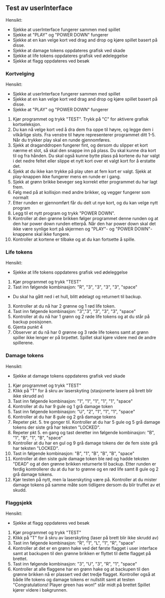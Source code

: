 ﻿## Test av userInterface
Hensikt:
- Sjekke at userInterface fungerer sammen med spillet
- Sjekke at "PLAY" og "POWER DOWN" fungerer
- Sjekke at en kan velge kort ved drag and drop og kjøre spillet basert på disse.
- Sjekke at damage tokens oppdateres grafisk ved skade
- Sjekke at life tokens oppdateres grafisk ved ødeleggelse
- Sjekke at flagg oppdateres ved besøk

### Kortvelging
Hensikt:
- Sjekke at userInterface fungerer sammen med spillet
- Sjekke at en kan velge kort ved drag and drop og kjøre spillet basert på disse.
- Sjekke at "PLAY" og "POWER DOWN" fungerer

1. Kjør programmet og trykk "TEST". Trykk på "C" for aktivere grafisk kortseleksjon.
2. Du kan nå velge kort ved å dra dem fra oppe til høyre, og legge dem i vilkårlige slots. Fra venstre til høyre representerer programmet ditt 1-5. Når du trykker play skal en runde gjennomføres.
3. Sjekk at draganddropen fungerer fint, og dersom du slipper et kort nærme et slot, så skal den snappe inn på plass. Du skal kunne dra kort til og fra hånden. Du skal også kunne bytte plass på kortene du har valgt i det nedre feltet eller slippe et nytt kort over et valgt kort for å erstatte det.
4. Sjekk at du ikke kan trykke på play uten at fem kort er valgt. Sjekk at play-knappen ikke fungerer mens en runde er i gang. 
5. Sjekk at grønn brikke beveger seg korrekt etter programmet du har lagt frem. 
6. Følg med på at kollisjon med andre brikker, og vegger fungerer som normalt
7. Etter runden er gjennomført får du delt ut nye kort, og du kan velge  nytt program
8. Legg til et nytt program og trykk "POWER DOWN". 
9. Kontroller at den grønne brikken følger programmet denne runden og at den har power down runden etterpå. Når den har power down skal det ikke være synlige kort på skjermen og "PLAY"- og "POWER DOWN"-knappene skal ikke fungere.
10. Kontroller at kortene er tilbake og at du kan fortsette å spille. 

### Life tokens
Hensikt:
- Sjekke at life tokens oppdateres grafisk ved ødeleggelse

1. Kjør programmet og trykk "TEST"
2. Tast inn følgende kombinasjon:
"R", "3", "3", "3", "3", "space"
- Du skal ha gått ned i et hull, blitt ødelagt og returnert til backup.
3. Kontroller at du nå har 2 grønne og 1 rød life token. 
4. Tast inn følgende kombinasjon:
"3","3", "3", "3", "3", "space"
5. Kontroller at du nå har 1 grønn og 2 røde life tokens og at du står på backup posisjonen.
6. Gjenta punkt 4 
7. Observer at du nå har 0 grønne og 3 røde life tokens samt at grønn spiller ikke lenger er på brpettet. Spillet skal kjøre videre med de andre spillerene.


### Damage tokens
Hensikt:
- Sjekke at damage tokens oppdateres grafisk ved skade

1. Kjør programmet og trykk "TEST"
2. Klikk på "T" for å skru av laserskyting (stasjonerte lasere på brett blir ikke skrudd av)
3. Tast inn følgende kombinasjon:
"1", "1", "1", "1", "1", "space"
4. Kontroller at du har 9 gule og 1 grå damage token
5. Tast inn følgende kombinasjon:
"U", "2", "1", "1", "1", "space"
6. Kontroller at du har 8 gule og 2 grå damage tokens
7. Repeter pkt. 5. tre gonger til. Kontroller at du har 5 gule og 5 grå damage tokens der siste grå har teksten "LOCKED".
8. Repeter pkt 5. en gang og tast deretter inn følgende kombinasjon:
"B", "1", "B", "1", "B", "space"
9. Kontroller at du har en gul og 9 grå damage tokens der de fem siste grå har teksten "LOCKED".
10. Tast in følgende kombinasjon:
"B", "1", "B", "B", "B", "space"
11. Kontroller at den siste gule damage token ble rød og hadde teksten "DEAD" og at den grønne brikken returnerte til backup. 
Etter runden er ferdig kontrollerer du at du har to grønne og en rød life samt 8 gule og 2 grå damage tokens.
12. Kjør testen på nytt, men la laserskyting være på. Kontroller at du mister damage tokens på samme måte som tidligere dersom du blir truffet av et skudd.

### Flaggsjekk
Hensikt:
- Sjekke at flagg oppdateres ved besøk

1. Kjør programmet og trykk "TEST"
2. Klikk på "T" for å skru av laserskyting (laser på brett blir ikke skrudd av)
3. Tast inn følgende kombinasjon:
"R", "1", "L", "1", "R", "space"
4. Kontroller at det er en grønn hake ved det første flagget i user interface samt at backupen til den grønne brikken er flyttet til dette flagget på brettet.
5. Tast inn følgende kombinasjon:
"3", "U", "3", "R", "1", "space"
6. Kontroller at alle flaggene har en grønn hake og at backupen til den grønne brikken nå er plassert ved det tredje flagget.
Kontroller også at både life tokens og damage tokens er nullstilt samt at testen "Congratulations! Player green has won!" står midt på brettet
Spillet kjører videre i bakgrunnen.